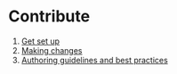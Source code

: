 # Contribute
1. [Get set up](Resources/contribute/get-setup.md)
2. [Making changes](Resources/contribute/making-changes.md) 
3. [Authoring guidelines and best practices](Resources/contribute/topic-guidance.md)  
